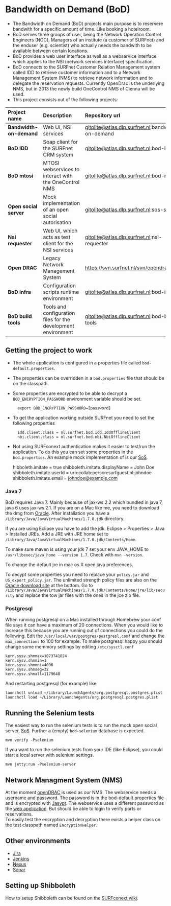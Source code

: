 # Bandwidth on Demand (BoD)
* The Bandwidth on Demand (BoD) projects main purpose is to reservere bandwith for a specific amount of time. Like booking a hotelroom. 
* BoD serves three groups of user, being the Network Operation Control Engineers (NOC), Managers of an institute (a customer of SURFnet) and the enduser (e.g. scientist) who actually needs the bandwith to be available between certain locations.
* BoD provides a web user interface as well as a webservice interface which applies to the NSI (network services interface) specification.
* BoD connects to the SURFnet Customer Relation Management system called IDD to retrieve customer information and to a Network Management System (NMS) to retrieve network information and to delegate the reservation requests. Currently OpenDrac is the underlying NMS, but in 2013 the newly build OneControl NMS of Cienna will be used.
* This project consists out of the following projects:

|Project name           |Description                                                   |Repository url                                    |
|:-                     |:-                                                            |:-                                                |
|**Bandwidth-on-demand**|Web UI, NSI services                                          |gitolite@atlas.dlp.surfnet.nl:bandwidth-on-demand |
|**BoD IDD**            |Soap client for the SURFnet CRM system                        |gitolite@atlas.dlp.surfnet.nl:bod-idd             |
|**BoD mtosi**          |MTOSI webservices to interact with the OneControl NMS         |gitolite@atlas.dlp.surfnet.nl:bod-mtosi           |
|**Open social server** |Mock implementation of an open social autorisation            |gitolite@atlas.dlp.surfnet.nl:sos-server          |
|**Nsi requester**      |Web UI, which acts as test client for the NSI services        |gitolite@atlas.dlp.surfnet.nl:nsi-requester       |
|**Open DRAC**          |Legacy Network Management System                              |https://svn.surfnet.nl/svn/opendrac/              |
|**BoD infra**          |Configuration scripts runtime environment                     |gitolite@atlas.dlp.surfnet.nl:bod-infra           |
|**BoD build tools**    |Tools and configuration files for the development environment |gitolite@atlas.dlp.surfnet.nl:bod-build-tools     |


## Getting the project to work
* The whole application is configured in a properties file called `bod-default.properties`.
* The properties can be overridden in a `bod.properties` file that should be on the classpath.
* Some properties are encrypted to be able to decrypt a `BOD_ENCRYPTION_PASSWORD` environment variable should be set.

        export BOD_ENCRYPTION_PASSWORD=[password]

* To get the application working outside SURFnet you need to set the following properties

        idd.client.class = nl.surfnet.bod.idd.IddOfflineClient
        nbi.client.class = nl.surfnet.bod.nbi.NbiOfflineClient

* Not using SURFconext authentication makes it easier to test/run the application. To do this you can set some properties in the `bod.properties`. An example mock implementation of is our [SoS][sos-git-repo].

    hibboleth.imitate = true
    shibboleth.imitate.displayName = John Doe
    shibboleth.imitate.userId = urn:collab:person:surfguest.nl:johndoe
    shibboleth.imitate.email = johndoe@example.com

### Java 7
BoD requires Java 7. Mainly because of jax-ws 2.2 which bundled in java 7, java 6 uses jax-ws 2.1. If you are on a Mac like me, you need to download the dmg from [Oracle](http://www.oracle.com/technetwork/java/javase/downloads/index.html). After installation you have a `/Library/Java/JavaVirtualMachines/1.7.0.jdk` directory.

If you are using Eclipse you have to add the jdk. Eclipse > Properties > Java > Installed JREs. Add a JRE with JRE home set to `/Library/Java/JavaVirtualMachines/1.7.0.jdk/Contents/Home`.

To make sure maven is using your jdk 7 set your env JAVA_HOME to ``/usr/libexec/java_home --version 1.7``. Check with `mvn -version`.

To change the default jre in mac os X open java preferences.

To decypt some properties you need to replace your `policy.jar` and `US_export_policy.jar`. The unlimited strength policy files are also on the [Oracle download site](http://www.oracle.com/technetwork/java/javase/downloads/index.html) at the bottom. Go to `/Library/Java/JavaVirtualMachines/1.7.0.jdk/Contents/Home/jre/lib/security` and replace the tow jar files with the ones in the jce zip file.

### Postgresql
When running postgresql on a Mac installed through Homebrew your conf file says it can have a maximum of 20 connections. When you would like to increase this because you are running out of connections you could do the following. Edit the `/usr/local/var/postgres/postgresl.conf` and change the `max_connections` to 100 for example. 
To make postgresql happy you should change some memmory settings by editing `/etc/sysctl.conf`

    kern.sysv.shmmax=1073741824
    kern.sysv.shmmin=1
    kern.sysv.shmmni=4096
    kern.sysv.shmseg=32
    kern.sysv.shmall=1179648

And restarting postgresql (for example) like

    launchctl unload ~/Library/LaunchAgents/org.postgresql.postgres.plist
    launchctl load ~/Library/LaunchAgents/org.postgresql.postgres.plist


## Running the Selenium tests

The easiest way to run the selenium tests is to run the mock open social server, [SoS][sos-git-repo].
Further a (empty) `bod-selenium` database is expected.

    mvn verify -Pselenium

If you want to run the selenium tests from your IDE (like Eclipse), you could start a local server with selenium settings.

    mvn jetty:run -Pselenium-server

## Network Managment System (NMS)

At the moment [openDRAC][opendrac] is used as our NMS. The webservice needs a username and password. The password is in the bod-default.properties file and is encrypted with [Jasypt][jasypt]. The webservice uses a different password as the [web application][opendrac-app]. But should be able to login to verify ports or reservations.  
To easily test the encryption and decryption there exists a helper class on the test classpath named `EncryptionHelper`.

## Other environments
* [Jira][jira]
* [Jenkins][jenkins]
* [Nexus][nexus]
* [Sonar][sonar]

## Setting up Shibboleth

How to setup Shibboleth can be found on the [SURFconext wiki](https://wiki.surfnetlabs.nl/display/surfconextdev/My+First+SP+-+Shibboleth).

[jasypt]: http://www.jasypt.org/
[opendrac]: https://www.opendrac.org/
[opendrac-app]: http://drac.surfnet.nl:8443/
[jira]: https://atlas.dlp.surfnet.nl/jira/
[sonar]: https://atlas.dlp.surfnet.nl/sonar/
[nexus]: https://atlas.dlp.surfnet.nl/nexus/
[jenkins]: https://atlas.dlp.surfnet.nl/jenkins/
[sos-git-repo]: gitolite@atlas.dlp.surfnet.nl:sos-server
